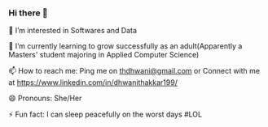 ### Hi there 👋
🔭 I’m interested in Softwares and Data

🌱 I’m currently learning to grow successfully as an adult(Apparently a Masters' student majoring in Applied Computer Science)

📫 How to reach me: Ping me on thdhwani@gmail.com or Connect with me at https://www.linkedin.com/in/dhwanithakkar199/ 

😄 Pronouns: She/Her

⚡ Fun fact: I can sleep peacefully on the worst days #LOL

